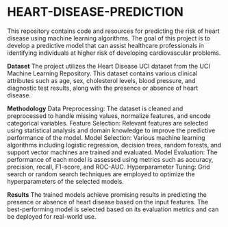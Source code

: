 # HEART-DISEASE-PREDICTION
This repository contains code and resources for predicting the risk of heart disease using machine learning algorithms. The goal of this project is to develop a predictive model that can assist healthcare professionals in identifying individuals at higher risk of developing cardiovascular problems.

**Dataset**
The project utilizes the Heart Disease UCI dataset from the UCI Machine Learning Repository. This dataset contains various clinical attributes such as age, sex, cholesterol levels, blood pressure, and diagnostic test results, along with the presence or absence of heart disease.

**Methodology**
Data Preprocessing: The dataset is cleaned and preprocessed to handle missing values, normalize features, and encode categorical variables.
Feature Selection: Relevant features are selected using statistical analysis and domain knowledge to improve the predictive performance of the model.
Model Selection: Various machine learning algorithms including logistic regression, decision trees, random forests, and support vector machines are trained and evaluated.
Model Evaluation: The performance of each model is assessed using metrics such as accuracy, precision, recall, F1-score, and ROC-AUC.
Hyperparameter Tuning: Grid search or random search techniques are employed to optimize the hyperparameters of the selected models.

**Results**
The trained models achieve promising results in predicting the presence or absence of heart disease based on the input features. The best-performing model is selected based on its evaluation metrics and can be deployed for real-world use.
